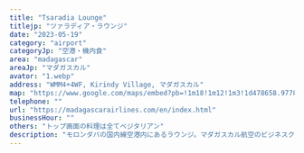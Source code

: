 ```yaml
---
title: "Tsaradia Lounge"
titlejp: "ツァラディア・ラウンジ"
date: "2023-05-19"
category: "airport"
categoryJp: "空港・機内食"
area: "madagascar"
areaJp: "マダガスカル"
avator: "1.webp"
address: "WMM4+4WF, Kirindy Village, マダガスカル"
map: "https://www.google.com/maps/embed?pb=!1m18!1m12!1m3!1d478658.9778482079!2d44.08509428976462!3d-20.40253717938014!2m3!1f0!2f0!3f0!3m2!1i1024!2i768!4f13.1!3m3!1m2!1s0x1f5f351cb0807f7b%3A0xa2155fc90f2969d3!2sR%C3%A9serve%20foresti%C3%A8re%20de%20Kirindy!5e0!3m2!1sja!2sjp!4v1711445908755!5m2!1sja!2sjp"
telephone: ""
url: "https://madagascarairlines.com/en/index.html"
businessHour: ""
others: "トップ画面の料理は全てベジタリアン"
description: "モロンダバの国内線空港内にあるラウンジ。マダガスカル航空のビジネスクラス搭乗前に利用できます。"
---
```

